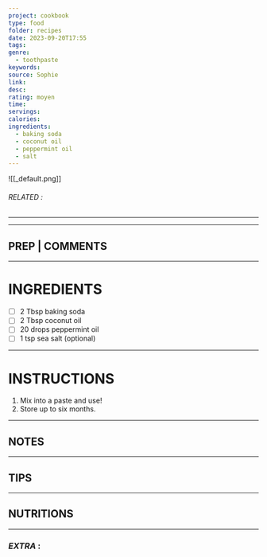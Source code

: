 ```yaml
---
project: cookbook
type: food
folder: recipes
date: 2023-09-20T17:55
tags: 
genre:
  - toothpaste
keywords: 
source: Sophie
link: 
desc: 
rating: moyen
time: 
servings: 
calories: 
ingredients:
  - baking soda
  - coconut oil
  - peppermint oil
  - salt
---
```


![[_default.png]]
###### *RELATED* : 
---


---
## PREP | COMMENTS



---
# INGREDIENTS

- [ ] 2 Tbsp baking soda
- [ ] 2 Tbsp coconut oil
- [ ] 20 drops peppermint oil
- [ ] 1 tsp sea salt (optional)

---
# INSTRUCTIONS

1. Mix into a paste and use!
2. Store up to six months.

---
## NOTES



---
## TIPS



---
## NUTRITIONS



---
### *EXTRA* :



